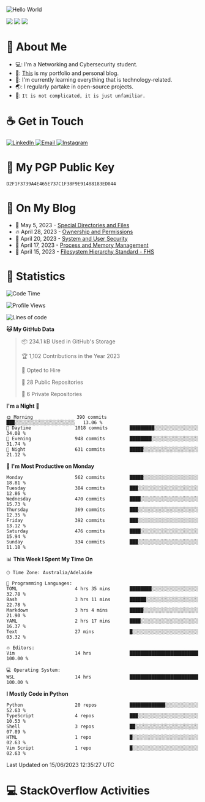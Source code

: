 <img src="https://raw.githubusercontent.com/sagar-viradiya/sagar-viradiya/master/resources/banner.png" alt="Hello World"><p align="center"></p>

![](https://github.com/tanducmai/tanducmai/actions/workflows/waka-stats.yml/badge.svg)
![](https://github.com/tanducmai/tanducmai/actions/workflows/latest-blogs.yml/badge.svg)
![](https://github.com/tanducmai/tanducmai/actions/workflows/stackoverflow-activities.yml/badge.svg)

# :robot: About Me

- 💻: I'm a Networking and Cybersecurity student.
- 🔭: [This](https://tanducmai.com/) is my portfolio and personal blog.
- 🌱: I'm currently learning everything that is technology-related.
- 🌏: I regularly partake in open-source projects.
- 💬: `It is not complicated, it is just unfamiliar.`

# :coffee: Get in Touch

<a target="_blank" href="https://www.linkedin.com/in/tanducmai/">
<img alt="LinkedIn" src="https://img.shields.io/badge/LinkedIn-0077B5?style=for-the-badge&logo=linkedin&logoColor=white" />
</a>
<a target="_blank" href="mailto:henryfromvietnam@gmail.com">
<img alt="Email" src="https://img.shields.io/badge/Gmail-D14836?style=for-the-badge&logo=gmail&logoColor=white" />
</a>
<a target="_blank" href="https://www.instagram.com/henry.maii/">
<img alt="Instagram" src="https://img.shields.io/badge/Instagram-E4405F?style=for-the-badge&logo=instagram&logoColor=white" />
</a>

# 🔐 My PGP Public Key

`D2F1F3739A4E465E737C1F38F9E91488183ED044`

# :scroll: On My Blog

<!-- BLOG-POST-LIST:START -->
 - 💯 May 5, 2023 - [Special Directories and Files](https://tanducmai.com/posts/systems-administration/special-directories-and-files/)
 - 🔥 April 28, 2023 - [Ownership and Permissions](https://tanducmai.com/posts/systems-administration/ownership-and-permissions/)
 - 💫 April 20, 2023 - [System and User Security](https://tanducmai.com/posts/systems-administration/system-and-user-security/)
 - 🚀 April 17, 2023 - [Process and Memory Management](https://tanducmai.com/posts/systems-administration/process-and-memory-management/)
 - 🌮 April 15, 2023 - [Filesystem Hierarchy Standard - FHS](https://tanducmai.com/posts/systems-administration/filesystem-hierarchy-standard-fhs/)<!-- BLOG-POST-LIST:END -->

# 🔢 Statistics

<!--START_SECTION:waka-->
![Code Time](http://img.shields.io/badge/Code%20Time-38%20hrs%2048%20mins-blue)

![Profile Views](http://img.shields.io/badge/Profile%20Views-61-blue)

![Lines of code](https://img.shields.io/badge/From%20Hello%20World%20I%27ve%20Written-9.1%20million%20lines%20of%20code-blue)

**🐱 My GitHub Data** 

> 📦 234.1 kB Used in GitHub's Storage 
 > 
> 🏆 1,102 Contributions in the Year 2023
 > 
> 💼 Opted to Hire
 > 
> 📜 28 Public Repositories 
 > 
> 🔑 6 Private Repositories 
 > 
**I'm a Night 🦉** 

```text
🌞 Morning                390 commits         ███░░░░░░░░░░░░░░░░░░░░░░   13.06 % 
🌆 Daytime                1018 commits        █████████░░░░░░░░░░░░░░░░   34.08 % 
🌃 Evening                948 commits         ████████░░░░░░░░░░░░░░░░░   31.74 % 
🌙 Night                  631 commits         █████░░░░░░░░░░░░░░░░░░░░   21.12 % 
```
📅 **I'm Most Productive on Monday** 

```text
Monday                   562 commits         █████░░░░░░░░░░░░░░░░░░░░   18.81 % 
Tuesday                  384 commits         ███░░░░░░░░░░░░░░░░░░░░░░   12.86 % 
Wednesday                470 commits         ████░░░░░░░░░░░░░░░░░░░░░   15.73 % 
Thursday                 369 commits         ███░░░░░░░░░░░░░░░░░░░░░░   12.35 % 
Friday                   392 commits         ███░░░░░░░░░░░░░░░░░░░░░░   13.12 % 
Saturday                 476 commits         ████░░░░░░░░░░░░░░░░░░░░░   15.94 % 
Sunday                   334 commits         ███░░░░░░░░░░░░░░░░░░░░░░   11.18 % 
```


📊 **This Week I Spent My Time On** 

```text
🕑︎ Time Zone: Australia/Adelaide

💬 Programming Languages: 
TOML                     4 hrs 35 mins       ████████░░░░░░░░░░░░░░░░░   32.78 % 
Bash                     3 hrs 11 mins       ██████░░░░░░░░░░░░░░░░░░░   22.78 % 
Markdown                 3 hrs 4 mins        █████░░░░░░░░░░░░░░░░░░░░   21.90 % 
YAML                     2 hrs 17 mins       ████░░░░░░░░░░░░░░░░░░░░░   16.37 % 
Text                     27 mins             █░░░░░░░░░░░░░░░░░░░░░░░░   03.32 % 

🔥 Editors: 
Vim                      14 hrs              █████████████████████████   100.00 % 

💻 Operating System: 
WSL                      14 hrs              █████████████████████████   100.00 % 
```

**I Mostly Code in Python** 

```text
Python                   20 repos            █████████████░░░░░░░░░░░░   52.63 % 
TypeScript               4 repos             ███░░░░░░░░░░░░░░░░░░░░░░   10.53 % 
Shell                    3 repos             ██░░░░░░░░░░░░░░░░░░░░░░░   07.89 % 
HTML                     1 repo              █░░░░░░░░░░░░░░░░░░░░░░░░   02.63 % 
Vim Script               1 repo              █░░░░░░░░░░░░░░░░░░░░░░░░   02.63 % 
```




 Last Updated on 15/06/2023 12:35:27 UTC
<!--END_SECTION:waka-->

# 💻 StackOverflow Activities

<!-- STACKOVERFLOW:START -->
<!-- STACKOVERFLOW:END -->
